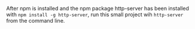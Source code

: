 After npm is installed and the npm package http-server has been installed with `npm install -g http-server`, run this small project wih `http-server` from the command line.